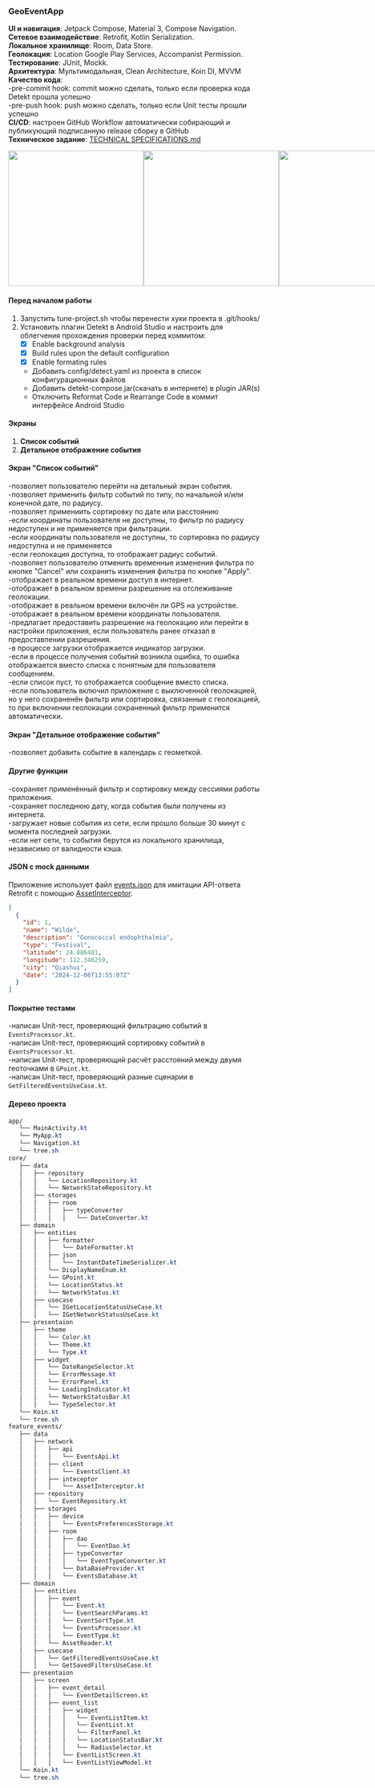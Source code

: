 ### GeoEventApp
**UI и навигация**: Jetpack Compose, Material 3, Compose Navigation.   
**Сетевое взаимодействие**: Retrofit, Kotlin Serialization.  
**Локальное хранилище**: Room, Data Store.  
**Геолокация**: Location Google Play Services, Accompanist Permission.  
**Тестирование**: JUnit, Mockk.  
**Архитектура**: Мультимодальная, Clean Architecture, Koin DI, MVVM   
**Качество кода**:  
-pre-commit hook: commit можно сделать, только если проверка кода Detekt прошла успешно  
-pre-push hook: push можно сделать, только если Unit тесты прошли успешно  
**CI/CD**: настроен GitHub Workflow автоматически собирающий и публикующий подписанную release сборку в GitHub  
**Техническое задание**: [TECHNICAL SPECIFICATIONS.md](https://github.com/vazh2100/GeoEventApplication/blob/master/TECHNICALSPECIFICATIONS.md)
 <div style="display: flex; justify-content: space-between;"> <img src="screenshots/Screenshot_Good.png" width="270"  alt=""/> <img src="screenshots/Screenshot_Bad.png" width="270"  alt=""/> <img src="screenshots/Screenshot_Filter.png" width="270"  alt=""/> </div>

#### Перед началом работы
1. Запустить tune-project.sh чтобы перенести хуки проекта в  .git/hooks/
2. Установить плагин Detekt в Android Studio и настроить для облегчения прохождения проверки перед коммитом:
   - [x] Enable background analysis
   - [x] Build rules upon the default configuration
   - [x] Enable formating rules
   - Добавить config/detect.yaml из проекта в список конфигурационных файлов
   - Добавить detekt-compose.jar(скачать в интернете) в plugin JAR(s)
   - Отключить Reformat Code и Rearrange Code в коммит интерфейсе Android Studio
#### Экраны  
1. **Список событий**  
2. **Детальное отображение события**
   
#### Экран "Список событий"
-позволяет пользователю перейти на детальный экран события.  
-позволяет применить фильтр событий по типу, по начальной и/или конечной дате, по радиусу.  
-позволяет примениить сортировку по дате или расстоянию  
-если координаты пользователя не доступны, то фильтр по радиусу недоступен и не применяется при фильтрации.  
-если координаты пользователя не доступны, то сортировка по радиусу недоступна и не применяется  
-если геолокация доступна, то отображает радиус событий.  
-позволяет пользователю отменить временные изменения фильтра по кнопке "Cancel" или сохранить изменения фильтра по кнопке "Apply".  
-отображает в реальном времени доступ в интернет.  
-отображает в реальном времени разрешение на отслеживание геолокации.  
-отображает в реальном времени включён ли GPS на устройстве.  
-отображает в реальном времени координаты пользователя.  
-предлагает предоставить разрешение на геолокацию или перейти в настройки приложения, если пользователь ранее отказал в предоставлении разрешения.  
-в процессе загрузки отображается индикатор загрузки.  
-если в процессе получения событий возникла ошибка, то ошибка отображается вместо списка с понятным для пользователя сообщением.  
-если список пуст, то отображается сообщение вместо списка.  
-если пользователь включил приложение с выключенной геолокацией, но у него сохраненён фильтр или сортировка, связанные с геолокацией, то при включении геолокации сохраненный фильтр применится автоматически.  

#### Экран "Детальное отображение события" 
-позволяет добавить событие в календарь с геометкой.  

#### Другие функции  
-сохраняет применённый фильтр и сортировку между сессиями работы приложения.  
-сохраняет последнюю дату, когда события были получены из интернета.  
-загружает новые события из сети, если прошло больше 30 минут с момента последней загрузки.  
-если нет сети, то события берутся из локального хранилища, независимо от валидности кэша.  

#### JSON с mock данными
Приложение использует файл [events.json](https://github.com/vazh2100/GeoEventApplication/blob/master/app/src/main/assets/events.json) для имитации API-ответа Retrofit c помощью [AssetInterceptor](https://github.com/vazh2100/GeoEventApplication/blob/master/app/src/main/java/com/vazh2100/geoeventapp/data/network/inteceptor/AssetInterceptor.kt).

```json
[
  {
    "id": 1,
    "name": "Wilde",
    "description": "Gonococcal endophthalmia",
    "type": "Festival",
    "latitude": 24.086481, 
    "longitude": 112.346259,
    "city": "Qiashui",  
    "date": "2024-12-06T13:55:07Z"
  }
]
```
#### Покрытие тестами
-написан Unit-тест, проверяющий фильтрацию событий в `EventsProcessor.kt`.  
-написан Unit-тест, проверяющий сортировку событий в `EventsProcessor.kt`.  
-написан Unit-тест, проверяющий расчёт расстояний между двумя геоточками в `GPoint.kt`.  
-написан Unit-тест, проверяющий разные сценарии в `GetFilteredEventsUseCase.kt`.  

#### Дерево проекта
```css
app/
   └── MainActivity.kt
   └── MyApp.kt
   └── Navigation.kt
   └── tree.sh
core/
   ├── data
   │   ├── repository
   │   │   └── LocationRepository.kt
   │   │   └── NetworkStateRepository.kt
   │   ├── storages
   │   │   ├── room
   │   │   │   ├── typeConverter
   │   │   │   │   └── DateConverter.kt
   ├── domain
   │   ├── entities
   │   │   ├── formatter
   │   │   │   └── DateFormatter.kt
   │   │   ├── json
   │   │   │   └── InstantDateTimeSerializer.kt
   │   │   └── DisplayNameEnum.kt
   │   │   └── GPoint.kt
   │   │   └── LocationStatus.kt
   │   │   └── NetworkStatus.kt
   │   ├── usecase
   │   │   └── IGetLocationStatusUseCase.kt
   │   │   └── IGetNetworkStatusUseCase.kt
   ├── presentaion
   │   ├── theme
   │   │   └── Color.kt
   │   │   └── Theme.kt
   │   │   └── Type.kt
   │   ├── widget
   │   │   └── DateRangeSelector.kt
   │   │   └── ErrorMessage.kt
   │   │   └── ErrorPanel.kt
   │   │   └── LoadingIndicator.kt
   │   │   └── NetworkStatusBar.kt
   │   │   └── TypeSelector.kt
   └── Koin.kt
   └── tree.sh
feature_events/
   ├── data
   │   ├── network
   │   │   ├── api
   │   │   │   └── EventsApi.kt
   │   │   ├── client
   │   │   │   └── EventsClient.kt
   │   │   ├── inteceptor
   │   │   │   └── AssetInterceptor.kt
   │   ├── repository
   │   │   └── EventRepository.kt
   │   ├── storages
   │   │   ├── device
   │   │   │   └── EventsPreferencesStorage.kt
   │   │   ├── room
   │   │   │   ├── dao
   │   │   │   │   └── EventDao.kt
   │   │   │   ├── typeConverter
   │   │   │   │   └── EventTypeConverter.kt
   │   │   │   └── DataBaseProvider.kt
   │   │   │   └── EventsDatabase.kt
   ├── domain
   │   ├── entities
   │   │   ├── event
   │   │   │   └── Event.kt
   │   │   │   └── EventSearchParams.kt
   │   │   │   └── EventSortType.kt
   │   │   │   └── EventsProcessor.kt
   │   │   │   └── EventType.kt
   │   │   └── AssetReader.kt
   │   ├── usecase
   │   │   └── GetFilteredEventsUseCase.kt
   │   │   └── GetSavedFiltersUseCase.kt
   ├── presentaion
   │   ├── screen
   │   │   ├── event_detail
   │   │   │   └── EventDetailScreen.kt
   │   │   ├── event_list
   │   │   │   ├── widget
   │   │   │   │   └── EventListItem.kt
   │   │   │   │   └── EventList.kt
   │   │   │   │   └── FilterPanel.kt
   │   │   │   │   └── LocationStatusBar.kt
   │   │   │   │   └── RadiusSelector.kt
   │   │   │   └── EventListScreen.kt
   │   │   │   └── EventListViewModel.kt
   └── Koin.kt
   └── tree.sh
```

